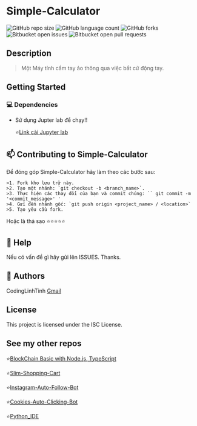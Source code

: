 # Simple-Calculator

![GitHub repo size](https://img.shields.io/github/repo-size/codinglinhtinh/Simple-Virtual-Calculator?style=for-the-badge)
![GitHub language count](https://img.shields.io/github/languages/count/codinglinhtinh/Simple-Virtual-Calculator?style=for-the-badge)
![GitHub forks](https://img.shields.io/github/forks/codinglinhtinh/Simple-Virtual-Calculator?style=for-the-badge)
![Bitbucket open issues](https://img.shields.io/bitbucket/issues/codinglinhtinh/Simple-Virtual-Calculator?style=for-the-badge)
![Bitbucket open pull requests](https://img.shields.io/bitbucket/pr-raw/codinglinhtinh/Simple-Virtual-Calculator?style=for-the-badge)

## Description
>Một Máy tính cầm tay ảo thông qua việc bắt cử động tay.

## Getting Started
### 💻 Dependencies

* Sử dụng Jupter lab để chạy!!

    ⭐<a href='https://jupyter.org/install'>Link cài Jupyter lab</a>


## 📫 Contributing to Simple-Calculator
Để đóng góp Simple-Calculator hãy làm theo các bước sau:

    >1. Fork kho lưu trữ này.
    >2. Tạo một nhánh: `git checkout -b <branch_name>`.
    >3. Thực hiện các thay đổi của bạn và commit chúng: `` git commit -m '<commit_message>' '
    >4. Gửi đến nhánh gốc: `git push origin <project_name> / <location>`
    >5. Tạo yêu cầu fork.

Hoặc là thả sao ⭐⭐⭐⭐⭐

## 🔎 Help

Nếu có vấn đề gì hãy gửi lên ISSUES.
Thanks.

## 🧐 Authors

CodingLinhTinh 
[Gmail](ngocquachgamedevz@gmail.com)


## License

This project is licensed under the ISC License.

## See my other repos
⭐<a href="https://github.com/CodingLinhTinh/Node.js-blockchain-basic.git">BlockChain Basic with Node.js, TypeScript</a>

⭐<a href="https://github.com/CodingLinhTinh/Slim-Shopping-Cart.git">Slim-Shopping-Cart</a>

⭐<a href="https://github.com/CodingLinhTinh/Instagram-Auto-Follow-Bot.git">Instagram-Auto-Follow-Bot</a>

⭐<a href="https://github.com/CodingLinhTinh/Cookies-Auto-Clicking-Bot.git">Cookies-Auto-Clicking-Bot</a>

⭐<a href="https://github.com/CodingLinhTinh/Python_IDE.git">Python_IDE</a>
